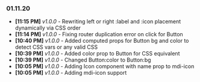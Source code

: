 ### 01.11.20

-   **[11:15 PM]** _v1.0.0_ - Rewriting left or right :label and :icon placement dynamically via CSS order
-   **[11:14 PM]** _v1.0.0_ - Fixing router duplication error on click for Button
-   **[10:40 PM]** _v1.0.0_ - Added computed props for Button bg and color to detect CSS vars or any valid CSS
-   **[10:39 PM]** _v1.0.0_ - Added color prop to Button for CSS equivalent
-   **[10:39 PM]** _v1.0.0_ - Changed Button:color to Button:bg
-   **[10:05 PM]** _v1.0.0_ - Adding Icon component with name prop to mdi-icon
-   **[10:05 PM]** _v1.0.0_ - Adding mdi-icon support
